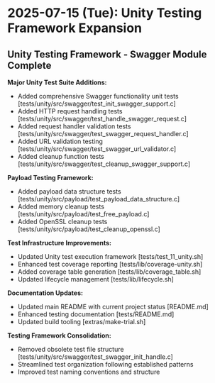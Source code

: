 # 2025-07-15 (Tue): Unity Testing Framework Expansion

## Unity Testing Framework - Swagger Module Complete

**Major Unity Test Suite Additions:**

- Added comprehensive Swagger functionality unit tests [tests/unity/src/swagger/test_init_swagger_support.c]
- Added HTTP request handling tests [tests/unity/src/swagger/test_handle_swagger_request.c]  
- Added request handler validation tests [tests/unity/src/swagger/test_swagger_request_handler.c]
- Added URL validation testing [tests/unity/src/swagger/test_swagger_url_validator.c]
- Added cleanup function tests [tests/unity/src/swagger/test_cleanup_swagger_support.c]

**Payload Testing Framework:**

- Added payload data structure tests [tests/unity/src/payload/test_payload_data_structure.c]
- Added memory cleanup tests [tests/unity/src/payload/test_free_payload.c]
- Added OpenSSL cleanup tests [tests/unity/src/payload/test_cleanup_openssl.c]

**Test Infrastructure Improvements:**

- Updated Unity test execution framework [tests/test_11_unity.sh]
- Enhanced test coverage reporting [tests/lib/coverage-unity.sh]
- Added coverage table generation [tests/lib/coverage_table.sh]
- Updated lifecycle management [tests/lib/lifecycle.sh]

**Documentation Updates:**

- Updated main README with current project status [README.md]
- Enhanced testing documentation [tests/README.md]
- Updated build tooling [extras/make-trial.sh]

**Testing Framework Consolidation:**

- Removed obsolete test file structure [tests/unity/src/swagger/test_swagger_init_handle.c]
- Streamlined test organization following established patterns
- Improved test naming conventions and structure